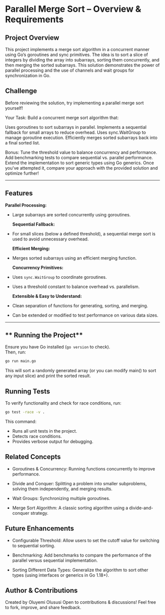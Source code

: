 # Parallel Merge Sort – Overview & Requirements

## Project Overview

This project implements a merge sort algorithm in a concurrent manner using Go’s goroutines and sync primitives. The idea is to sort a slice of integers by dividing the array into subarrays, sorting them concurrently, and then merging the sorted subarrays. This solution demonstrates the power of parallel processing and the use of channels and wait groups for synchronization in Go.

## Challenge

Before reviewing the solution, try implementing a parallel merge sort yourself!

Your Task:
Build a concurrent merge sort algorithm that:

Uses goroutines to sort subarrays in parallel.
Implements a sequential fallback for small arrays to reduce overhead.
Uses sync.WaitGroup to manage goroutine execution.
Efficiently merges sorted subarrays back into a final sorted list.

Bonus:
Tune the threshold value to balance concurrency and performance.
Add benchmarking tests to compare sequential vs. parallel performance.
Extend the implementation to sort generic types using Go generics.
Once you've attempted it, compare your approach with the provided solution and optimize further!

---

## **Features**

**Parallel Processing:**

- Large subarrays are sorted concurrently using goroutines.

  **Sequential Fallback:**

- For small slices (below a defined threshold), a sequential merge sort is used to avoid unnecessary overhead.

  **Efficient Merging:**

- Merges sorted subarrays using an efficient merging function.

  **Concurrency Primitives:**

- Uses `sync.WaitGroup` to coordinate goroutines.
- Uses a threshold constant to balance overhead vs. parallelism.

  **Extensible & Easy to Understand:**

- Clean separation of functions for generating, sorting, and merging.
- Can be extended or modified to test performance on various data sizes.

---

## ** Running the Project**

Ensure you have Go installed (`go version` to check).  
Then, run:

```sh
go run main.go
```

This will sort a randomly generated array (or you can modify main() to sort any input slice) and print the sorted result.

## Running Tests

To verify functionality and check for race conditions, run:

```sh
go test -race -v .
```

This command:

- Runs all unit tests in the project.
- Detects race conditions.
- Provides verbose output for debugging.

## Related Concepts

- Goroutines & Concurrency:
  Running functions concurrently to improve performance.

- Divide and Conquer:
  Splitting a problem into smaller subproblems, solving them independently, and merging results.

- Wait Groups:
  Synchronizing multiple goroutines.

- Merge Sort Algorithm:
  A classic sorting algorithm using a divide-and-conquer strategy.

## Future Enhancements

- Configurable Threshold:
  Allow users to set the cutoff value for switching to sequential sorting.

- Benchmarking:
  Add benchmarks to compare the performance of the parallel versus sequential implementation.

- Sorting Different Data Types:
  Generalize the algorithm to sort other types (using interfaces or generics in Go 1.18+).

## Author & Contributions

Created by Oluyemi Olususi
Open to contributions & discussions! Feel free to fork, improve, and share feedback.
